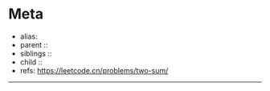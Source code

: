 # Meta

- alias: 
- parent :: 
- siblings :: 
- child :: 
- refs: https://leetcode.cn/problems/two-sum/

---
